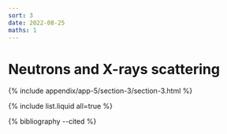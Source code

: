 ```yaml
---
sort: 3
date: 2022-08-25
maths: 1
---
```


# Neutrons and X-rays scattering


{% include appendix/app-5/section-3/section-3.html %}

{% include list.liquid all=true %}

{% bibliography --cited %}

